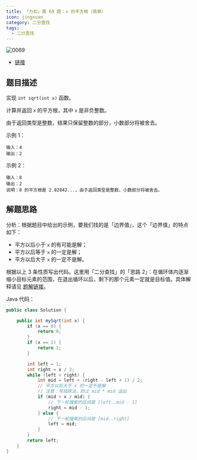 ```yaml
---
title: 「力扣」第 69 题：x 的平方根（简单）
icon: jingxuan
category: 二分查找
tags: 
  - 二分查找
---
```


![0069](https://tva1.sinaimg.cn/large/008i3skNgy1gx8jg2mj5wj30p00angm2.jpg)

+ [链接](https://leetcode-cn.com/problems/sqrtx/)

## 题目描述

实现 `int sqrt(int x)` 函数。

计算并返回 `x` 的平方根，其中 `x` 是非负整数。

由于返回类型是整数，结果只保留整数的部分，小数部分将被舍去。

示例 1：

```
输入：4
输出：2
```

示例 2：

```
输入：8
输出：2
说明：8 的平方根是 2.82842...，由于返回类型是整数，小数部分将被舍去。
```

## 解题思路

分析：根据题目中给出的示例，要我们找的是「边界值」，这个「边界值」的特点如下：

+ 平方以后小于 `x` 的有可能是解；
+ 平方以后等于 `x` 的一定是解；
+ 平方以后大于 `x` 的一定不是解。

根据以上 3 条性质写出代码。这里用「二分查找」的「思路 2」：在循环体内逐渐缩小目标元素的范围，在退出循环以后，剩下的那个元素一定就是目标值。具体解释请见 [题解链接](https://leetcode-cn.com/problems/median-of-two-sorted-arrays/solution/he-bing-yi-hou-zhao-gui-bing-guo-cheng-zhong-zhao-/)。

Java 代码：

```java
public class Solution {

    public int mySqrt(int x) {
        if (x == 0) {
            return 0;
        }
        if (x == 1) {
            return 1;
        }

        int left = 1;
        int right = x / 2;
        while (left < right) {
            int mid = left + (right - left + 1) / 2;
            // 平方以后大于 x 的一定不是解
            // 注意：写成除法，防止 mid * mid 溢出
            if (mid > x / mid) {
                // 下一轮搜索的区间是 [left..mid - 1]
                right = mid - 1;
            } else {
                // 下一轮搜索的区间是 [mid..right]
                left = mid;
            }
        }
        return left;
    }
}
```



